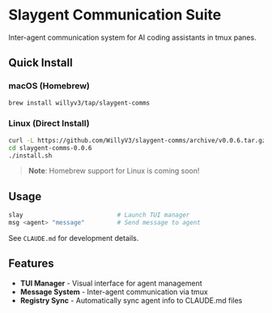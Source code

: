 # Slaygent Communication Suite

Inter-agent communication system for AI coding assistants in tmux panes.

## Quick Install

### macOS (Homebrew)
```bash
brew install willyv3/tap/slaygent-comms
```

### Linux (Direct Install)
```bash
curl -L https://github.com/WillyV3/slaygent-comms/archive/v0.0.6.tar.gz | tar xz
cd slaygent-comms-0.0.6
./install.sh
```

> **Note**: Homebrew support for Linux is coming soon!

## Usage

```bash
slay                          # Launch TUI manager
msg <agent> "message"         # Send message to agent
```

See `CLAUDE.md` for development details.

## Features

- **TUI Manager** - Visual interface for agent management
- **Message System** - Inter-agent communication via tmux
- **Registry Sync** - Automatically sync agent info to CLAUDE.md files